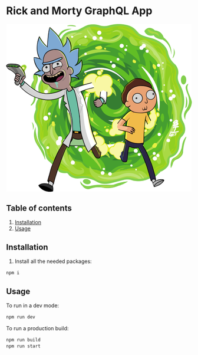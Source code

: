 # Rick and Morty GraphQL App

![Rick and Morty](./public/locations.png)

## Table of contents

1. [Installation](#installation)
2. [Usage](#usage)

## Installation

1. Install all the needed packages:

```sh
npm i
```

## Usage

To run in a dev mode:

```sh
npm run dev
```

To run a production build:

```sh
npm run build
npm run start
```